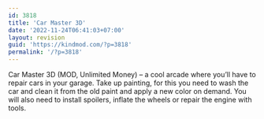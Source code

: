 ```yaml
---
id: 3818
title: 'Car Master 3D'
date: '2022-11-24T06:41:03+07:00'
layout: revision
guid: 'https://kindmod.com/?p=3818'
permalink: '/?p=3818'
---
```


Car Master 3D (MOD, Unlimited Money) – a cool arcade where you’ll have to repair cars in your garage. Take up painting, for this you need to wash the car and clean it from the old paint and apply a new color on demand. You will also need to install spoilers, inflate the wheels or repair the engine with tools.
